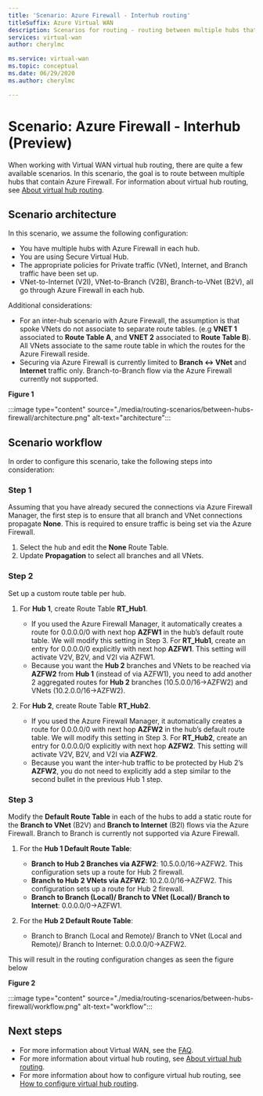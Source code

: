 ```yaml
---
title: 'Scenario: Azure Firewall - Interhub routing'
titleSuffix: Azure Virtual WAN
description: Scenarios for routing - routing between multiple hubs that have Azure Firewall
services: virtual-wan
author: cherylmc

ms.service: virtual-wan
ms.topic: conceptual
ms.date: 06/29/2020
ms.author: cherylmc

---
```

# Scenario: Azure Firewall - Interhub (Preview)

When working with Virtual WAN virtual hub routing, there are quite a few available scenarios. In this scenario, the goal is to route between multiple hubs that contain Azure Firewall. For information about virtual hub routing, see [About virtual hub routing](about-virtual-hub-routing.md).

## <a name="architecture"></a>Scenario architecture

In this scenario, we assume the following configuration:

* You have multiple hubs with Azure Firewall in each hub.
* You are using Secure Virtual Hub.
* The appropriate policies for Private traffic (VNet), Internet, and Branch traffic have been set up.
* VNet-to-Internet (V2I), VNet-to-Branch (V2B), Branch-to-VNet (B2V), all go through Azure Firewall in each hub.

Additional considerations:

* For an inter-hub scenario with Azure Firewall, the assumption is that spoke VNets do not associate to separate route tables. (e.g **VNET 1** associated to **Route Table A**, and **VNET 2** associated to **Route Table B**). All VNets associate to the same route table in which the routes for the Azure Firewall reside.
* Securing via Azure Firewall is currently limited to **Branch <-> VNet** and **Internet** traffic only. Branch-to-Branch flow via the Azure Firewall currently not supported.

**Figure 1**

:::image type="content" source="./media/routing-scenarios/between-hubs-firewall/architecture.png" alt-text="architecture":::

## <a name="workflow"></a>Scenario workflow

In order to configure this scenario, take the following steps into consideration:

### <a name="step-1"></a>Step 1

Assuming that you have already secured the connections via Azure Firewall Manager, the first step is to ensure that all branch and VNet connections propagate **None**. This is required to ensure traffic is being set via the Azure Firewall.

1. Select the hub and edit the **None** Route Table.
1. Update **Propagation** to select all branches and all VNets.

### <a name="step-2"></a>Step 2

Set up a custom route table per hub.

1. For **Hub 1**, create Route Table **RT_Hub1**.

    * If you used the Azure Firewall Manager, it automatically creates a route for 0.0.0.0/0 with next hop **AZFW1** in the hub’s default route table. We will modify this setting in Step 3. For **RT_Hub1**, create an entry for 0.0.0.0/0 explicitly with next hop **AZFW1**. This setting will activate V2V, B2V, and V2I via AZFW1.
    * Because you want the **Hub 2** branches and VNets to be reached via **AZFW2** from **Hub 1** (instead of via AZFW1), you need to add another 2 aggregated routes for **Hub 2** branches (10.5.0.0/16->AZFW2) and VNets (10.2.0.0/16->AZFW2).

1. For **Hub 2**, create Route Table **RT_Hub2**.

    * If you used the Azure Firewall Manager, it automatically creates a route for 0.0.0.0/0 with next hop **AZFW2** in the hub’s default route table. We will modify this setting in Step 3. For **RT_Hub2**, create an entry for 0.0.0.0/0 explicitly with next hop **AZFW2**. This setting will activate V2V, B2V, and V2I via **AZFW2**.
    * Because you want the inter-hub traffic to be protected by Hub 2’s **AZFW2**, you do not need to explicitly add a step similar to the second bullet in the previous Hub 1 step.

### <a name="step-3"></a>Step 3

Modify the **Default Route Table** in each of the hubs to add a static route for the **Branch to VNet** (B2V) and **Branch to Internet** (B2I) flows via the Azure Firewall. Branch to Branch is currently not supported via Azure Firewall.

1. For the **Hub 1 Default Route Table**:

    * **Branch to Hub 2 Branches via AZFW2**: 10.5.0.0/16->AZFW2. This configuration sets up a route for Hub 2 firewall.
    * **Branch to Hub 2 VNets via AZFW2**: 10.2.0.0/16->AZFW2. This configuration sets up a route for Hub 2 firewall.
    * **Branch to Branch (Local)/ Branch to VNet (Local)/ Branch to Internet**: 0.0.0.0/0->AZFW1.

2. For the **Hub 2 Default Route Table**:

    * Branch to Branch (Local and Remote)/ Branch to VNet (Local and Remote)/ Branch to Internet: 0.0.0.0/0->AZFW2.

This will result in the routing configuration changes as seen the figure below

**Figure 2**

:::image type="content" source="./media/routing-scenarios/between-hubs-firewall/workflow.png" alt-text="workflow":::

## Next steps

* For more information about Virtual WAN, see the [FAQ](virtual-wan-faq.md).
* For more information about virtual hub routing, see [About virtual hub routing](about-virtual-hub-routing.md).
* For more information about how to configure virtual hub routing, see [How to configure virtual hub routing](how-to-virtual-hub-routing.md).
